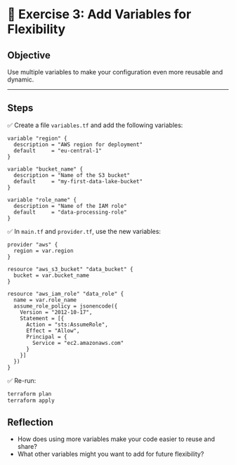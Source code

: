 # 📝 Exercise 3: Add Variables for Flexibility

## Objective

Use multiple variables to make your configuration even more reusable and dynamic.

---

## Steps

✅ Create a file `variables.tf` and add the following variables:

```hcl
variable "region" {
  description = "AWS region for deployment"
  default     = "eu-central-1"
}

variable "bucket_name" {
  description = "Name of the S3 bucket"
  default     = "my-first-data-lake-bucket"
}

variable "role_name" {
  description = "Name of the IAM role"
  default     = "data-processing-role"
}
```

✅ In `main.tf` and `provider.tf`, use the new variables:

```hcl
provider "aws" {
  region = var.region
}

resource "aws_s3_bucket" "data_bucket" {
  bucket = var.bucket_name
}

resource "aws_iam_role" "data_role" {
  name = var.role_name
  assume_role_policy = jsonencode({
    Version = "2012-10-17",
    Statement = [{
      Action = "sts:AssumeRole",
      Effect = "Allow",
      Principal = {
        Service = "ec2.amazonaws.com"
      }
    }]
  })
}
```

✅ Re-run:

```bash
terraform plan
terraform apply
```

## Reflection
- How does using more variables make your code easier to reuse and share?
- What other variables might you want to add for future flexibility?
